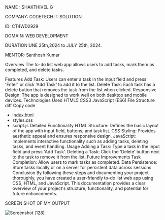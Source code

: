 NAME : SHAKTHIVEL G

COMPANY: CODETECH IT SOLUTION

ID:  CT4WD2929

DOMAIN: WEB DEVELOPMENT

DURATION:UNE 25th,2024 to JULY 25th, 2024.

MENTOR: Santhosh Kumar

Overview
The to-do list web app allows users to add tasks, mark them as completed, and delete tasks.

Features
Add Task: Users can enter a task in the input field and press 'Enter' or click 'Add Task' to add it to the list.
Delete Task: Each task has a delete button that removes the task from the list when clicked.
Responsive Design: The app is designed to work well on both desktop and mobile devices.
Technologies Used
HTML5
CSS3
JavaScript (ES6)
File Structure
diff
Copy code
- index.html
- styles.css
- script.js
Detailed Functionality
HTML Structure: Defines the basic layout of the app with input field, buttons, and task list.
CSS Styling: Provides aesthetic appeal and ensures responsive design.
JavaScript: Implements interactive functionality such as adding tasks, deleting tasks, and event handling.
Usage
Adding a Task: Type a task in the input field and press 'Add Task'.
Deleting a Task: Click the 'Delete' button next to the task to remove it from the list.
Future Improvements
Task Completion: Allow users to mark tasks as completed.
Data Persistence: Store tasks locally or on a server for persistent data across sessions.
Conclusion
By following these steps and documenting your project thoroughly, you have created a user-friendly to-do list web app using CSS, HTML, and JavaScript. This documentation provides a clear overview of your project's structure, functionality, and potential for future enhancements.

SCREEN SHOT OF MY OUTPUT

![Screenshot (128)](https://github.com/user-attachments/assets/04317442-4687-4197-939b-26929850eb58)
